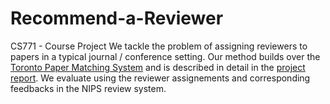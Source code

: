 # Recommend-a-Reviewer
CS771 - Course Project
We tackle the problem of assigning reviewers to papers in a typical journal / conference setting. Our method builds over the [Toronto Paper Matching System](http://www.cs.toronto.edu/~zemel/documents/tpms.pdf) and is described in detail in the [project report](https://amr4i.github.io/pdfs/reviewer_recommendation.pdf). We evaluate using the reviewer assignements and corresponding feedbacks in the NIPS review system.

